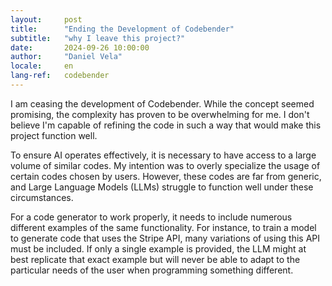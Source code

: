 ```yaml
---
layout:     post
title:      "Ending the Development of Codebender"
subtitle:   "why I leave this project?"
date:       2024-09-26 10:00:00
author:     "Daniel Vela"
locale:     en
lang-ref:   codebender
---
```


I am ceasing the development of Codebender. While the concept seemed promising, the complexity has proven to be overwhelming for me. I don't believe I'm capable of refining the code in such a way that would make this project function well.

To ensure AI operates effectively, it is necessary to have access to a large volume of similar codes. My intention was to overly specialize the usage of certain codes chosen by users. However, these codes are far from generic, and Large Language Models (LLMs) struggle to function well under these circumstances.

For a code generator to work properly, it needs to include numerous different examples of the same functionality. For instance, to train a model to generate code that uses the Stripe API, many variations of using this API must be included. If only a single example is provided, the LLM might at best replicate that exact example but will never be able to adapt to the particular needs of the user when programming something different.

